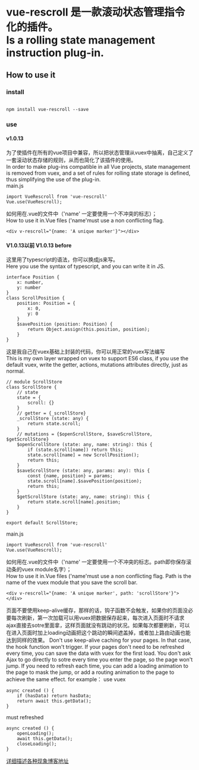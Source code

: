 # vue-rescroll 是一款滚动状态管理指令化的插件。</br>Is a rolling state management instruction plug-in.

## How to use it

### install
```

npm install vue-rescroll --save

```

### use
#### v1.0.13
为了使插件在所有的vue项目中兼容，所以把状态管理从vuex中抽离，自己定义了一套滚动状态存储的规则，从而也简化了该插件的使用。</br>
In order to make plug-ins compatible in all Vue projects, state management is removed from vuex, and a set of rules for rolling state storage is defined, thus simplifying the use of the plug-in.</br>
main.js
``` 
import VueRescroll from 'vue-rescroll'
Vue.use(VueRescroll);
```
如何用在.vue的文件中（'name' 一定要使用一个不冲突的标志）；</br>
How to use it in.Vue files ('name'must use a non conflicting flag. 
```
<div v-rescroll="{name: 'A unique marker'}"></div>
```
#### V1.0.13以前  V1.0.13 before
这里用了typescript的语法，你可以换成js来写。</br> Here you use the syntax of typescript, and you can write it in JS.
```
interface Position {
    x: number,
    y: number
}
class ScrollPosition {
    position: Position = {
        x: 0,
        y: 0
    }
    $savePosition (position: Position) {
        return Object.assign(this.position, position);
    }
}
```
这是我自己在vuex基础上封装的代码，你可以用正常的vuex写法编写</br>This is my own layer wrapped on vuex to support ES6 class, if you use the default vuex, write the getter, actions, mutations attributes directly, just as normal.

```
// module ScrollStore
class ScrollStore {
    // state
    state = {
        scroll: {}
    }
    // getter = {_scrollStore}
    _scrollStore (state: any) {
        return state.scroll;
    }
    // mutations = {$openScrollStore, $saveScrollStore, $getScrollStore}
    $openScrollStore (state: any, name: string): this {
        if (state.scroll[name]) return this;
        state.scroll[name] = new ScrollPosition();
        return this;
    }
    $saveScrollStore (state: any, params: any): this {
        const {name, position} = params;
        state.scroll[name].$savePosition(position);
        return this;
    }
    $getScrollStore (state: any, name: string): this {
        return state.scroll[name].position;
    }
}

export default ScrollStore;
```
main.js
``` 
import VueRescroll from 'vue-rescroll'
Vue.use(VueRescroll);
```
如何用在.vue的文件中（'name' 一定要使用一个不冲突的标志。path即你保存滚动条的vuex module名字）；</br>
How to use it in.Vue files ('name'must use a non conflicting flag. Path is the name of the vuex module that you save the scroll bar.
```
<div v-rescroll="{name: 'A unique marker', path: 'scrollStore'}"></div>
```
页面不要使用keep-alive缓存，那样的话，钩子函数不会触发，如果你的页面没必要每次刷新，第一次加载可以用vuex把数据保存起来，每次进入页面时不请求ajax直接去sotre里面拿，这样页面就没有跳动的状况。如果每次都要刷新，可以在进入页面时加上loading动画把这个跳动的瞬间遮盖掉，或者加上路由动画也能达到同样的效果。
Don't use keep-alive caching for your pages. In that case, the hook function won't trigger. If your pages don't need to be refreshed every time, you can save the data with vuex for the first load. You don't ask Ajax to go directly to sotre every time you enter the page, so the page won't jump. If you need to refresh each time, you can add a loading animation to the page to mask the jump, or add a routing animation to the page to achieve the same effect. for example：
use vuex

```
async created () {
    if (hasData) return hasData;
    return await this.getData();
}
```
must refreshed
```
async created () {
    openLoading();
    await this.getData();
    closeLoading();
}
```
[详细描述各种现象博客地址](https://blog.csdn.net/theoneEmperor/article/details/82669022)
